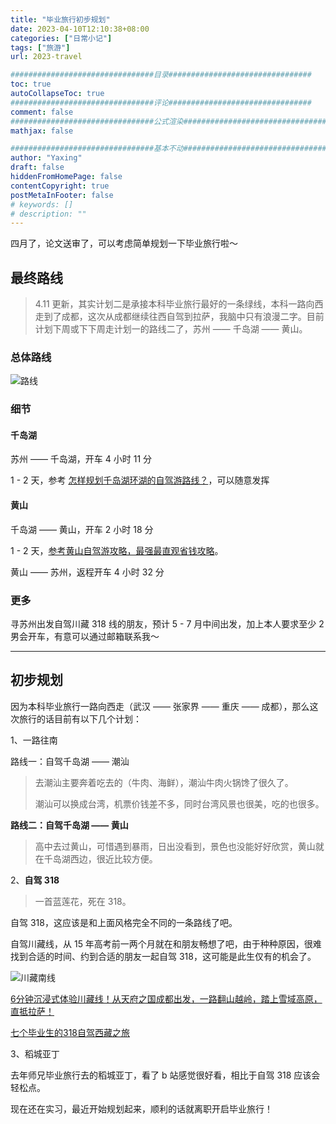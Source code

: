```yaml
---
title: "毕业旅行初步规划"
date: 2023-04-10T12:10:38+08:00
categories: ["日常小记"]
tags: ["旅游"]
url: 2023-travel

################################目录################################
toc: true
autoCollapseToc: true
################################评论################################
comment: false
################################公式渲染################################
mathjax: false

################################基本不动################################
author: "Yaxing"
draft: false
hiddenFromHomePage: false
contentCopyright: true
postMetaInFooter: false
# keywords: []
# description: ""
---
```


四月了，论文送审了，可以考虑简单规划一下毕业旅行啦～<!--more-->

## 最终路线

> 4.11 更新，其实计划二是承接本科毕业旅行最好的一条绿线，本科一路向西走到了成都，这次从成都继续往西自驾到拉萨，我脑中只有浪漫二字。目前计划下周或下下周走计划一的路线二了，苏州 —— 千岛湖 —— 黄山。

### 总体路线

![路线](https://yaxingfang-typora.oss-cn-hangzhou.aliyuncs.com/%E8%B7%AF%E7%BA%BF.png)

### 细节

#### 千岛湖

苏州 —— 千岛湖，开车 4 小时 11 分

1 - 2 天，参考 [怎样规划千岛湖环湖的自驾游路线？](https://www.mafengwo.cn/wenda/detail-18804710.html)，可以随意发挥

#### 黄山

千岛湖 —— 黄山，开车 2 小时 18 分

1 - 2 天，[参考黄山自驾游攻略，最强最直观省钱攻略](https://www.mafengwo.cn/i/24028763.html)。

黄山 —— 苏州，返程开车 4 小时 32 分

### 更多

寻苏州出发自驾川藏 318 线的朋友，预计 5 - 7 月中间出发，加上本人要求至少 2 男会开车，有意可以通过邮箱联系我～

***

## 初步规划

因为本科毕业旅行一路向西走（武汉 —— 张家界 —— 重庆 —— 成都），那么这次旅行的话目前有以下几个计划：

1、一路往南

路线一：自驾千岛湖 —— 潮汕

> 去潮汕主要奔着吃去的（牛肉、海鲜），潮汕牛肉火锅馋了很久了。
>
> 潮汕可以换成台湾，机票价钱差不多，同时台湾风景也很美，吃的也很多。

**路线二：自驾千岛湖 —— 黄山**

> 高中去过黄山，可惜遇到暴雨，日出没看到，景色也没能好好欣赏，黄山就在千岛湖西边，很近比较方便。

2、**自驾 318**

> 一首蓝莲花，死在 318。

自驾 318，这应该是和上面风格完全不同的一条路线了吧。

自驾川藏线，从 15 年高考前一两个月就在和朋友畅想了吧，由于种种原因，很难找到合适的时间、约到合适的朋友一起自驾 318，这可能是此生仅有的机会了。

![川藏南线](https://yaxingfang-typora.oss-cn-hangzhou.aliyuncs.com/%E5%B7%9D%E8%97%8F%E5%8D%97%E7%BA%BF.jpeg)

[6分钟沉浸式体验川藏线！从天府之国成都出发，一路翻山越岭，踏上雪域高原，直抵拉萨！](https://www.bilibili.com/video/BV1YL411d75N/?share_source=copy_web&vd_source=0ee37b99b6275b36190f1dd4aff8f80a)

[七个毕业生的318自驾西藏之旅](https://www.bilibili.com/video/BV1fP411H73P/?share_source=copy_web&vd_source=0ee37b99b6275b36190f1dd4aff8f80a)

3、稻城亚丁

去年师兄毕业旅行去的稻城亚丁，看了 b 站感觉很好看，相比于自驾 318 应该会轻松点。

现在还在实习，最近开始规划起来，顺利的话就离职开启毕业旅行！
